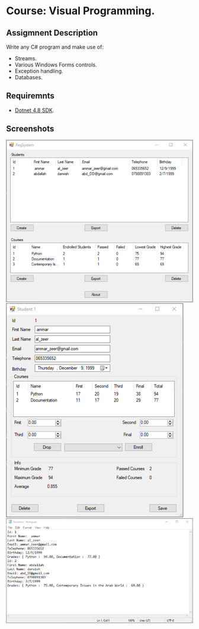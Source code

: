 # Course: Visual Programming.

## Assigmnent Description
Write any C# program and make use of:
- Streams.
- Various Windows Forms controls.
- Exception handling.
- Databases.

## Requiremnts
- [Dotnet 4.8 SDK](https://dotnet.microsoft.com/download/dotnet-framework/net48).

## Screenshots
![Main window](https://github.com/Abdallah-Darwish/UniversityProjects/raw/main/SimpleProjects/CSharpCourseProject/Screenshots/MainWindow.png)
![Student window](https://github.com/Abdallah-Darwish/UniversityProjects/raw/main/SimpleProjects/CSharpCourseProject/Screenshots/StudentWindow.png)
![Exported file](https://github.com/Abdallah-Darwish/UniversityProjects/raw/main/SimpleProjects/CSharpCourseProject/Screenshots/ExportedFile.png)